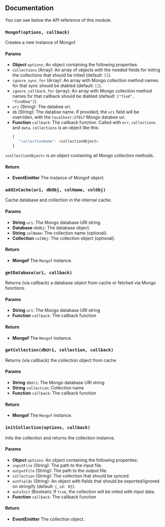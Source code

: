## Documentation

You can see below the API reference of this module.

### `Mongof(options, callback)`
Creates a new instance of Mongof.

#### Params

- **Object** `options`: An object containing the following properties:
 - `collections` (Array): An array of objects with the needed fields for initing the collections that should be inited (default: `[]`).
 - `ignore_sync_for` (Array): An array with Mongo collection method names for that sync should be diabled (default: `[]`).
 - `ignore_callback_for` (array): An array with Mongo collection method names for that callback should be diabled (default: `["find", "findOne"]`).
 - `uri` (String): The databse uri.
 - `db` (String): The databse name. If provided, the `uri` field will be overriden, with the `localhost:27017` Mongo databse uri.
- **Function** `callback`: The callback function. Called with `err`, `collections` and `data`. `collections` is an object like this:
  ```js
  {
     "collectionName": <collectionObject>
  }
  ```

`<collectionObject>` is an object containing all Mongo collection methods.

#### Return
- **EventEmitter** The instance of Mongof object.

### `addInCache(uri, dbObj, colName, colObj)`
Cache database and collection in the internal cache.

#### Params

- **String** `uri`: The Mongo database URI string.
- **Database** `dbObj`: The database object.
- **String** `colName`: The collection name (optional).
- **Collection** `colObj`: The collection object (optional).

#### Return
- **Mongof** The `Mongof` instance.

### `getDatabase(uri, callback)`
Returns (via callback) a database object from cache or fetched via Mongo functions.

#### Params

- **String** `uri`: The Mongo database URI string
- **Function** `callback`: The callback function

#### Return
- **Mongof** The `Mongof` instance.

### `getCollection(dbUri, collection, callback)`
Returns (via callback) the collection object from cache

#### Params

- **String** `dbUri`: The Mongo database URI string
- **String** `collection`: Collection name
- **Function** `callback`: The callback function

#### Return
- **Mongof** The `Mongof` instance.

### `initCollection(options, callback)`
Inits the collection and returns the collection instance.

#### Params

- **Object** `options`: An object containing the following properties:
 - `inputFile` (String): The path to the input file.
 - `outputFile` (String): The path to the output file.
 - `collection` (String): The collection that should be synced.
 - `outFields` (String): An object with fields that should be exported/ignored on stringify (default: `{_id: 0}`).
 - `autoInit` (Boolean): If `true`, the collection will be inited with input data.
- **Function** `callback`: The callback function

#### Return
- **EventEmitter** The collection object.

